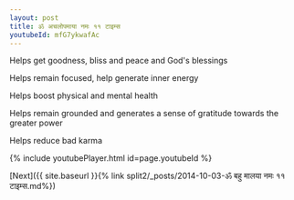 ```yaml
---
layout: post
title: ॐ अचलोपमाया नमः ११ टाइम्स
youtubeId: mfG7ykwafAc
---
```

 
 
Helps get goodness, bliss and peace and God's blessings
 
Helps remain focused, help generate inner energy 
 
Helps boost physical and mental health 
 
Helps remain grounded and generates a sense of gratitude towards the greater power 
 
Helps reduce bad karma
 
 
 
 


{% include youtubePlayer.html id=page.youtubeId %}
 
[Next]({{ site.baseurl }}{% link  split2/_posts/2014-10-03-ॐ बहु मालया नमः ११ टाइम्स.md%})
 
